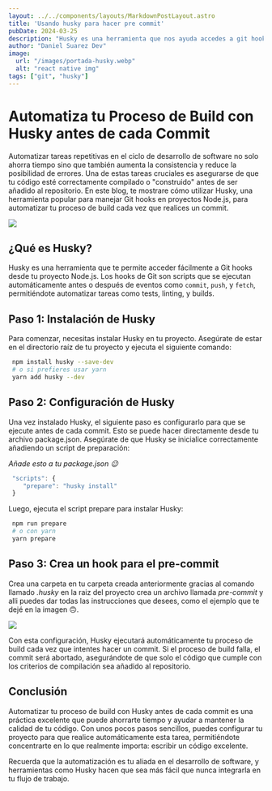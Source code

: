 ```yaml
---
layout: ../../components/layouts/MarkdownPostLayout.astro
title: 'Usando husky para hacer pre commit'
pubDate: 2024-03-25
description: "Husky es una herramienta que nos ayuda accedes a git hooks facilmen..."
author: "Daniel Suarez Dev"
image:
  url: "/images/portada-husky.webp"
  alt: "react native img"
tags: ["git", "husky"]
---
```


# Automatiza tu Proceso de Build con Husky antes de cada Commit

Automatizar tareas repetitivas en el ciclo de desarrollo de software no solo ahorra tiempo sino que también aumenta la consistencia y reduce la posibilidad de errores. Una de estas tareas cruciales es asegurarse de que tu código esté correctamente compilado o "construido" antes de ser añadido al repositorio. En este blog, te mostrare cómo utilizar Husky, una herramienta popular para manejar Git hooks en proyectos Node.js, para automatizar tu proceso de build cada vez que realices un commit.


![](https://media.giphy.com/media/v1.Y2lkPTc5MGI3NjExMmFrMDhxdHZkY21iNWVmNnZ2am5zNzM2eHZzOHU2eXo3ZXc5dTI5biZlcD12MV9pbnRlcm5hbF9naWZfYnlfaWQmY3Q9Zw/OOWiRFxw17ToWpnxz4/giphy-downsized-large.gif)
## ¿Qué es Husky?

Husky es una herramienta que te permite acceder fácilmente a Git hooks desde tu proyecto Node.js. Los hooks de Git son scripts que se ejecutan automáticamente antes o después de eventos como `commit`, `push`, y `fetch`, permitiéndote automatizar tareas como tests, linting, y builds.

## Paso 1: Instalación de Husky

Para comenzar, necesitas instalar Husky en tu proyecto. Asegúrate de estar en el directorio raíz de tu proyecto y ejecuta el siguiente comando:

```sh
 npm install husky --save-dev
 # o si prefieres usar yarn
 yarn add husky --dev
```

## Paso 2: Configuración de Husky

Una vez instalado Husky, el siguiente paso es configurarlo para que se ejecute antes de cada commit. Esto se puede hacer directamente desde tu archivo package.json. Asegúrate de que Husky se inicialice correctamente añadiendo un script de preparación:

*_Añade esto a tu package.json 😉_*

```javascript
 "scripts": {
    "prepare": "husky install"
 }
```

Luego, ejecuta el script prepare para instalar Husky:


```sh
 npm run prepare
 # o con yarn
 yarn prepare
```

## Paso 3: Crea un hook para el pre-commit

Crea una carpeta en tu carpeta creada anteriormente gracias al comando llamado *_.husky_* en la raiz del proyecto 
crea un archivo llamada *_pre-commit_* y alli puedes dar todas las instrucciones que desees, como el ejemplo que te dejé en la imagen 🙃.


![](/images/husky.webp)


Con esta configuración, Husky ejecutará automáticamente tu proceso de build cada vez que intentes hacer un commit. Si el proceso de build falla, el commit será abortado, asegurándote de que solo el código que cumple con los criterios de compilación sea añadido al repositorio.


## Conclusión

Automatizar tu proceso de build con Husky antes de cada commit es una práctica excelente que puede ahorrarte tiempo y ayudar a mantener la calidad de tu código. Con unos pocos pasos sencillos, puedes configurar tu proyecto para que realice automáticamente esta tarea, permitiéndote concentrarte en lo que realmente importa: escribir un código excelente.

Recuerda que la automatización es tu aliada en el desarrollo de software, y herramientas como Husky hacen que sea más fácil que nunca integrarla en tu flujo de trabajo.